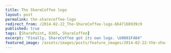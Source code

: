 ```yaml
---
title: The ShareCoffee logo
layout: post
permalink: the-sharecoffee-logo
redirect_from: /2014-02-22_The-ShareCoffee-logo-6b47160939c9
published: true
tags: [SharePoint, O365, ShareCoffee]
excerpt: "Finally, ShareCoffee got its own logo. \U0001F484"
featured_image: /assets/images/posts/feature_images/2014-02-22-the-sharecoffee-logo.jpg
---
```

